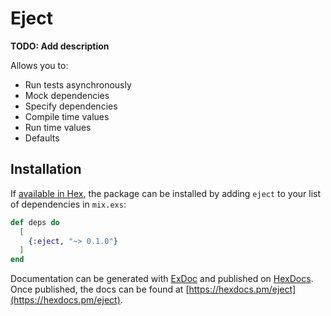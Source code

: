 # Eject

**TODO: Add description**

Allows you to:
* Run tests asynchronously
* Mock dependencies
* Specify dependencies
* Compile time values
* Run time values
* Defaults

## Installation

If [available in Hex](https://hex.pm/docs/publish), the package can be installed
by adding `eject` to your list of dependencies in `mix.exs`:

```elixir
def deps do
  [
    {:eject, "~> 0.1.0"}
  ]
end
```

Documentation can be generated with [ExDoc](https://github.com/elixir-lang/ex_doc)
and published on [HexDocs](https://hexdocs.pm). Once published, the docs can
be found at [https://hexdocs.pm/eject](https://hexdocs.pm/eject).

